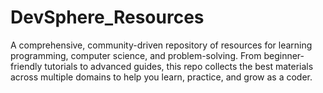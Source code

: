 # DevSphere_Resources
A comprehensive, community-driven repository of resources for learning programming, computer science, and problem-solving. From beginner-friendly tutorials to advanced guides, this repo collects the best materials across multiple domains to help you learn, practice, and grow as a coder.
